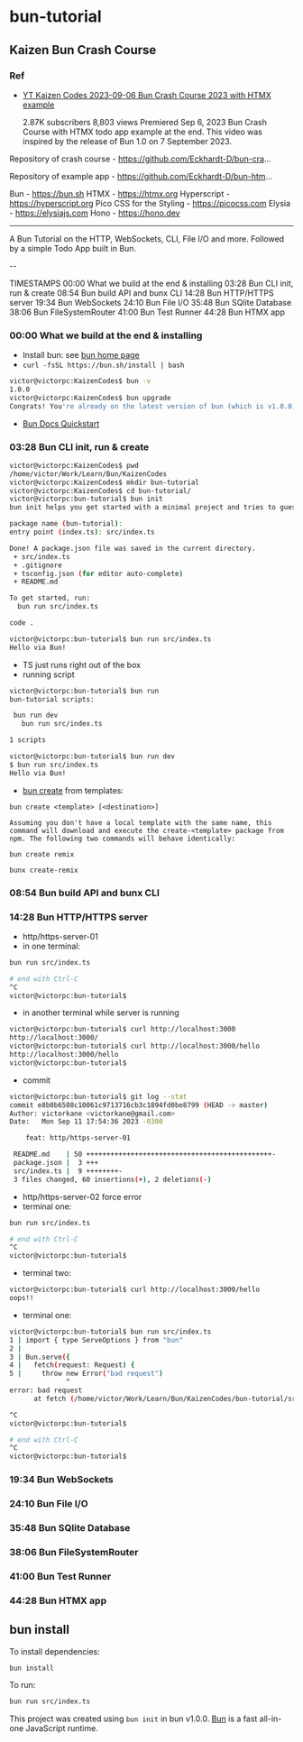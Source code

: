 # bun-tutorial

## Kaizen Bun Crash Course

### Ref

- [YT Kaizen Codes 2023-09-06 Bun Crash Course 2023 with HTMX example](https://www.youtube.com/watch?v=zNE5H6nOeCI)

  2.87K subscribers
  8,803 views Premiered Sep 6, 2023
  Bun Crash Course with HTMX todo app example at the end. This video was inspired by the release of Bun 1.0 on 7 September 2023.

Repository of crash course - https://github.com/Eckhardt-D/bun-cra...

Repository of example app - https://github.com/Eckhardt-D/bun-htm...

Bun - https://bun.sh
HTMX - https://htmx.org
Hyperscript - https://hyperscript.org
Pico CSS for the Styling - https://picocss.com
Elysia - https://elysiajs.com
Hono - https://hono.dev

---

A Bun Tutorial on the HTTP, WebSockets, CLI, File I/O and more. Followed by a simple Todo App built in Bun.

--

TIMESTAMPS
00:00 What we build at the end & installing
03:28 Bun CLI init, run & create
08:54 Bun build API and bunx CLI
14:28 Bun HTTP/HTTPS server
19:34 Bun WebSockets
24:10 Bun File I/O
35:48 Bun SQlite Database
38:06 Bun FileSystemRouter
41:00 Bun Test Runner
44:28 Bun HTMX app

### 00:00 What we build at the end & installing

- Install bun: see [bun home page](https://bun.sh/)
- `curl -fsSL https://bun.sh/install | bash`

```bash
victor@victorpc:KaizenCodes$ bun -v
1.0.0
victor@victorpc:KaizenCodes$ bun upgrade
Congrats! You're already on the latest version of bun (which is v1.0.0)
```

- [Bun Docs Quickstart](https://bun.sh/docs/quickstart)

### 03:28 Bun CLI init, run & create

```bash
victor@victorpc:KaizenCodes$ pwd
/home/victor/Work/Learn/Bun/KaizenCodes
victor@victorpc:KaizenCodes$ mkdir bun-tutorial
victor@victorpc:KaizenCodes$ cd bun-tutorial/
victor@victorpc:bun-tutorial$ bun init
bun init helps you get started with a minimal project and tries to guess sensible defaults. Press ^C anytime to quit

package name (bun-tutorial):
entry point (index.ts): src/index.ts

Done! A package.json file was saved in the current directory.
 + src/index.ts
 + .gitignore
 + tsconfig.json (for editor auto-complete)
 + README.md

To get started, run:
  bun run src/index.ts

code .

victor@victorpc:bun-tutorial$ bun run src/index.ts
Hello via Bun!
```

- TS just runs right out of the box
- running script

```bash
victor@victorpc:bun-tutorial$ bun run
bun-tutorial scripts:

 bun run dev
   bun run src/index.ts

1 scripts

victor@victorpc:bun-tutorial$ bun run dev
$ bun run src/index.ts
Hello via Bun!
```

- [bun create](https://bun.sh/docs/templates) from templates:

```text
bun create <template> [<destination>]

Assuming you don't have a local template with the same name, this command will download and execute the create-<template> package from npm. The following two commands will behave identically:

bun create remix

bunx create-remix
```

### 08:54 Bun build API and bunx CLI

### 14:28 Bun HTTP/HTTPS server

- http/https-server-01
- in one terminal:

```bash
bun run src/index.ts

# end with Ctrl-C
^C
victor@victorpc:bun-tutorial$
```

- in another terminal while server is running

```bash
victor@victorpc:bun-tutorial$ curl http://localhost:3000
http://localhost:3000/
victor@victorpc:bun-tutorial$ curl http://localhost:3000/hello
http://localhost:3000/hello
victor@victorpc:bun-tutorial$
```

- commit

```bash
victor@victorpc:bun-tutorial$ git log --stat
commit e8b0b6508c10061c9713716cb3c1894fd0be8799 (HEAD -> master)
Author: victorkane <victorkane@gmail.com>
Date:   Mon Sep 11 17:54:36 2023 -0300

    feat: http/https-server-01

 README.md    | 50 ++++++++++++++++++++++++++++++++++++++++++++++-
 package.json |  3 +++
 src/index.ts |  9 ++++++++-
 3 files changed, 60 insertions(+), 2 deletions(-)
```

- http/https-server-02 force error
- terminal one:

```bash
bun run src/index.ts

# end with Ctrl-C
^C
victor@victorpc:bun-tutorial$
```

- terminal two:

```bash
victor@victorpc:bun-tutorial$ curl http://localhost:3000/hello
oops!!
```

- terminal one:

```bash
victor@victorpc:bun-tutorial$ bun run src/index.ts
1 | import { type ServeOptions } from "bun"
2 |
3 | Bun.serve({
4 |   fetch(request: Request) {
5 |     throw new Error("bad request")
              ^
error: bad request
      at fetch (/home/victor/Work/Learn/Bun/KaizenCodes/bun-tutorial/src/index.ts:5:10)

^C
victor@victorpc:bun-tutorial$

# end with Ctrl-C
^C
victor@victorpc:bun-tutorial$
```

### 19:34 Bun WebSockets

### 24:10 Bun File I/O

### 35:48 Bun SQlite Database

### 38:06 Bun FileSystemRouter

### 41:00 Bun Test Runner

### 44:28 Bun HTMX app

## bun install

To install dependencies:

```bash
bun install
```

To run:

```bash
bun run src/index.ts
```

This project was created using `bun init` in bun v1.0.0. [Bun](https://bun.sh) is a fast all-in-one JavaScript runtime.
